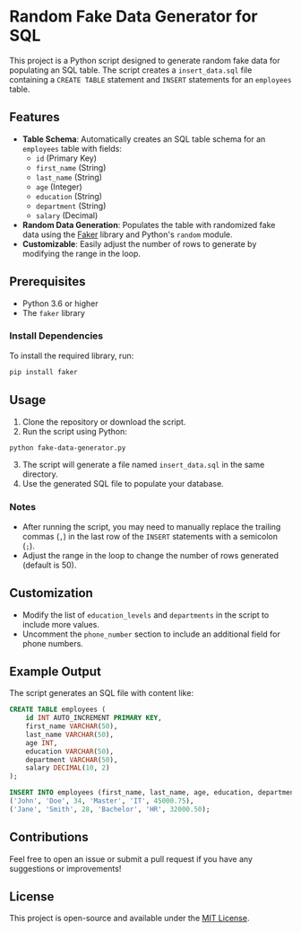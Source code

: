 # Random Fake Data Generator for SQL

This project is a Python script designed to generate random fake data for populating an SQL table. The script creates a `insert_data.sql` file containing a `CREATE TABLE` statement and `INSERT` statements for an `employees` table.

## Features

- **Table Schema**: Automatically creates an SQL table schema for an `employees` table with fields:
  - `id` (Primary Key)
  - `first_name` (String)
  - `last_name` (String)
  - `age` (Integer)
  - `education` (String)
  - `department` (String)
  - `salary` (Decimal)
- **Random Data Generation**: Populates the table with randomized fake data using the [Faker](https://faker.readthedocs.io/) library and Python's `random` module.
- **Customizable**: Easily adjust the number of rows to generate by modifying the range in the loop.

## Prerequisites

- Python 3.6 or higher
- The `faker` library

### Install Dependencies

To install the required library, run:

```bash
pip install faker
```

## Usage

1. Clone the repository or download the script.
2. Run the script using Python:

```bash
python fake-data-generator.py
```

3. The script will generate a file named `insert_data.sql` in the same directory.
4. Use the generated SQL file to populate your database.

### Notes

- After running the script, you may need to manually replace the trailing commas (`,`) in the last row of the `INSERT` statements with a semicolon (`;`).
- Adjust the range in the loop to change the number of rows generated (default is 50).

## Customization

- Modify the list of `education_levels` and `departments` in the script to include more values.
- Uncomment the `phone_number` section to include an additional field for phone numbers.

## Example Output

The script generates an SQL file with content like:

```sql
CREATE TABLE employees (
    id INT AUTO_INCREMENT PRIMARY KEY,
    first_name VARCHAR(50),
    last_name VARCHAR(50),
    age INT,
    education VARCHAR(50),
    department VARCHAR(50),
    salary DECIMAL(10, 2)
);

INSERT INTO employees (first_name, last_name, age, education, department, salary) VALUES
('John', 'Doe', 34, 'Master', 'IT', 45000.75),
('Jane', 'Smith', 28, 'Bachelor', 'HR', 32000.50);
```

## Contributions

Feel free to open an issue or submit a pull request if you have any suggestions or improvements!

## License

This project is open-source and available under the [MIT License](LICENSE).
